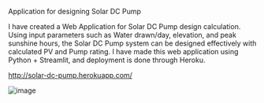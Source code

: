 Application for designing Solar DC Pump

I have created a Web Application for Solar DC Pump design calculation. Using input parameters such as Water drawn/day, elevation, and peak sunshine hours, the Solar DC Pump system can be designed effectively with calculated PV and Pump rating.
I have made this web application using Python + Streamlit, and deployment is done through Heroku.

http://solar-dc-pump.herokuapp.com/

![image](https://user-images.githubusercontent.com/70006534/119230249-0537b900-bb39-11eb-9311-aba2d6b7bc9c.png)
